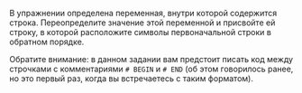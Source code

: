 
В упражнении определена переменная, внутри которой содержится строка. Переопределите значение этой переменной и присвойте ей строку, в которой расположите символы первоначальной строки в обратном порядке.

Обратите внимание: в данном задании вам предстоит писать код между строчками с комментариями `# BEGIN` и `# END` (об этом говорилось ранее, но это первый раз, когда вы встречаетесь с таким форматом).
